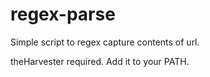 # regex-parse

Simple script to regex capture contents of url.

theHarvester required. Add it to your PATH.